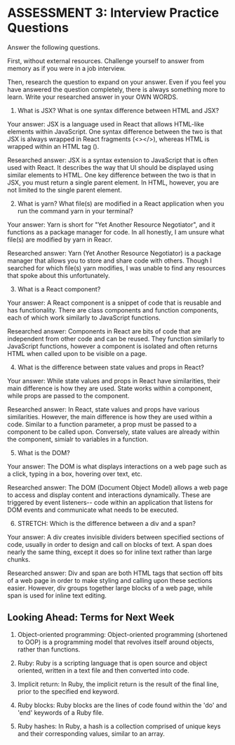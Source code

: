 # ASSESSMENT 3: Interview Practice Questions

Answer the following questions.

First, without external resources. Challenge yourself to answer from memory as if you were in a job interview.

Then, research the question to expand on your answer. Even if you feel you have answered the question completely, there is always something more to learn. Write your researched answer in your OWN WORDS.

1. What is JSX? What is one syntax difference between HTML and JSX?

Your answer: JSX is a language used in React that allows HTML-like elements within JavaScript. One syntax difference between the two is that JSX is always wrapped in React fragments (<></>), whereas HTML is wrapped within an HTML tag (<html></html>).

Researched answer: JSX is a syntax extension to JavaScript that is often used with React. It describes the way that UI should be displayed using similar elements to HTML. One key difference between the two is that in JSX, you must return a single parent element. In HTML, however, you are not limited to the single parent element.

2. What is yarn? What file(s) are modified in a React application when you run the command yarn in your terminal?

Your answer: Yarn is short for "Yet Another Resource Negotiator", and it functions as a package manager for code. In all honestly, I am unsure what file(s) are modified by yarn in Reacr.

Researched answer: Yarn (Yet Another Resource Negotiator) is a package manager that allows you to store and share code with others. Though I searched for which file(s) yarn modifies, I was unable to find any resources that spoke about this unfortunately.

3. What is a React component?

Your answer: A React component is a snippet of code that is reusable and has functionality. There are class components and function components, each of which work similarly to JavaScript functions.

Researched answer: Components in React are bits of code that are independent from other code and can be reused. They function similarly to JavaScript functions, however a component is isolated and often returns HTML when called upon to be visible on a page.

4. What is the difference between state values and props in React?

Your answer: While state values and props in React have similarities, their main difference is how they are used. State works within a component, while props are passed to the component.

Researched answer: In React, state values and props have various similarities. However, the main difference is how they are used within a code. Similar to a function parameter, a prop must be passed to a component to be called upon. Conversely, state values are already within the component, simialr to variables in a function.

5. What is the DOM?

Your answer: The DOM is what displays interactions on a web page such as a click, typing in a box, hovering over text, etc. 

Researched answer: The DOM (Document Object Model) allows a web page to access and display content and interactions dynamically. These are triggered by event listeners-- code within an application that listens for DOM events and communicate what needs to be executed.

6. STRETCH: Which is the difference between a div and a span?

Your answer: A div creates invisible dividers between specified sections of code, usually in order to design and call on blocks of text. A span does nearly the same thing, except it does so for inline text rather than large chunks.

Researched answer: Div and span are both HTML tags that section off bits of a web page in order to make styling and calling upon these sections easier. However, div groups together large blocks of a web page, while span is used for inline text editing.

## Looking Ahead: Terms for Next Week

1. Object-oriented programming: Object-oriented programming (shortened to OOP) is a programming model that revolves itself around objects, rather than functions.

2. Ruby: Ruby is a scripting language that is open source and object oriented, written in a text file and then converted into code.

3. Implicit return: In Ruby, the implicit return is the result of the final line, prior to the specified end keyword.

4. Ruby blocks: Ruby blocks are the lines of code found within the 'do' and 'end' keywords of a Ruby file.

5. Ruby hashes: In Ruby, a hash is a collection comprised of unique keys and their corresponding values, similar to an array.
